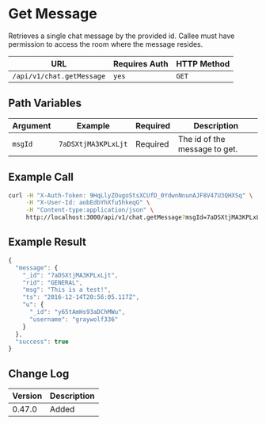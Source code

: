 # Get Message

Retrieves a single chat message by the provided id. Callee must have permission to access the room where the message resides.

| URL                       | Requires Auth | HTTP Method |
| ------------------------- | ------------- | ----------- |
| `/api/v1/chat.getMessage` | `yes`         | `GET`       |

## Path Variables

| Argument | Example             | Required | Description                   |
| -------- | ------------------- | -------- | ----------------------------- |
| `msgId`  | `7aDSXtjMA3KPLxLjt` | Required | The id of the message to get. |

## Example Call

```bash
curl -H "X-Auth-Token: 9HqLlyZOugoStsXCUfD_0YdwnNnunAJF8V47U3QHXSq" \
     -H "X-User-Id: aobEdbYhXfu5hkeqG" \
     -H "Content-type:application/json" \
     http://localhost:3000/api/v1/chat.getMessage?msgId=7aDSXtjMA3KPLxLjt
```

## Example Result

```javascript
{
  "message": {
    "_id": "7aDSXtjMA3KPLxLjt",
    "rid": "GENERAL",
    "msg": "This is a test!",
    "ts": "2016-12-14T20:56:05.117Z",
    "u": {
      "_id": "y65tAmHs93aDChMWu",
      "username": "graywolf336"
    }
  },
  "success": true
}
```

## Change Log

| Version | Description |
| ------- | ----------- |
| 0.47.0  | Added       |
